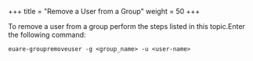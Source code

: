 +++
title = "Remove a User from a Group"
weight = 50
+++

To remove a user from a group perform the steps listed in this topic.Enter the following command: 

    euare-groupremoveuser -g <group_name> -u <user-name> 

